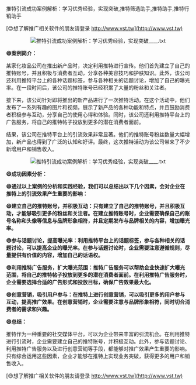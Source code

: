 推特引流成功案例解析：学习优秀经验，实现突破,推特筛选助手,推特助手,推特行销助手

[😍想了解推广相关软件的朋友请登录 http://www.vst.tw](http://www.vst.tw)

 <center><img src="https://vst.tw/MP4/tuiguang/png/8.png" alt="推特引流成功案例解析：学习优秀经验，实现突破____.txt"></center>

**😄案例简介：**

某家化妆品公司在推出新产品时，决定利用推特进行宣传。他们首先建立了自己的推特账号，并且积极与消费者互动，分享各种美容技巧和护肤知识。此外，该公司还利用推特平台上的各种话题标签，参与各种相关的话题讨论，增加了自己的曝光率。在一段时间后，该公司的推特账号已经积累了大量的粉丝和关注者。

接下来，该公司针对即将推出的新产品进行了一次推特活动。在这个活动中，他们发布了一系列有趣的图片和视频，展示了新产品的各种功能和特点，并且鼓励消费者积极参与互动，分享自己的使用心得和体验。同时，该公司还利用推特平台上的广告服务，将自己的推特帖子投放到更多的潜在消费者面前。

结果，该公司在推特平台上的引流效果非常显著。他们的推特账号粉丝数量大幅增加，新产品也得到了广泛的认知和好评。最终，这次推特活动为该公司带来了不少新增用户和销售收入。

 <center><img src="https://vst.tw/MP4/tuiguang/png/6.png" alt="推特引流成功案例解析：学习优秀经验，实现突破____.txt"></center>

**😄成功因素分析：**

**😄通过以上案例的分析和实践经验，我们可以总结出以下几个因素，会对企业在推特上的引流效果产生重要的影响：**

**😄建立自己的推特账号，并积极互动：只有建立了自己的推特账号，并且积极互动，才能够吸引更多的粉丝和关注者。在建立推特账号时，企业需要确保自己的账号名称和头像等信息与品牌形象相符，并且定期发布与品牌相关的内容，增加曝光率。**

**😄参与话题讨论，提高曝光率：利用推特平台上的话题标签，参与各种相关的话题讨论，可以提高企业的曝光率。在参与话题讨论时，企业需要注意遵循规则，尽量提供有价值的内容，增加自己的话语权。**

**😄利用推特广告服务，扩大曝光范围：推特广告服务可以帮助企业快速扩大曝光范围，将自己的推特帖子投放到更多的潜在消费者面前。在利用推特广告服务时，企业需要选择合适的广告形式和投放目标，确保广告效果最大化。**

**😄创意营销，吸引用户参与：在推特上进行创意营销，可以吸引更多的用户参与互动，提高推广效果。在创意营销时，企业需要注意与品牌形象相符，同时切合消费者的需求和兴趣。**

**😄总结：**

推特作为一种重要的社交媒体平台，可以为企业带来丰富的引流机会。在利用推特进行引流时，企业需要建立自己的推特账号，并积极互动。此外，参与话题讨论、利用推特广告服务以及进行创意营销等手段，都能够对推广效果产生重要的影响。只有综合运用这些因素，企业才能够在推特上实现业务突破，获得更多的用户和销售收入。

[😍想了解推广相关软件的朋友请登录 http://www.vst.tw](http://www.vst.tw)



